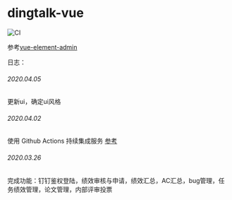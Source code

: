 # dingtalk-vue
![CI](https://github.com/zhanyeye/dingtalk-vue/workflows/CI/badge.svg?branch=master)

参考[vue-element-admin](https://github.com/PanJiaChen/vue-element-admin)

日志：

###### 2020.04.05
更新ui，确定ui风格

###### 2020.04.02
使用 Github Actions 持续集成服务 [参考](https://segmentfault.com/a/1190000021914414)

###### 2020.03.26
完成功能：钉钉鉴权登陆，绩效审核与申请，绩效汇总，AC汇总，bug管理，任务绩效管理，论文管理，内部评审投票



